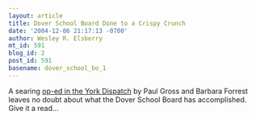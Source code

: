 ```yaml
---
layout: article
title: Dover School Board Done to a Crispy Crunch
date: '2004-12-06 21:17:13 -0700'
author: Wesley R. Elsberry
mt_id: 591
blog_id: 2
post_id: 591
basename: dover_school_bo_1
---
```

A searing [op-ed in the York Dispatch](http://www.yorkdispatch.com/Stories/0,1413,138~10027~2579796,00.html) by Paul Gross and Barbara Forrest leaves no doubt about what the Dover School Board has accomplished. Give it a read...
